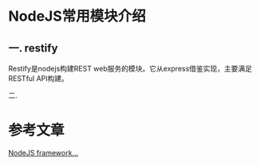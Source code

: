 NodeJS常用模块介绍
===========

一. restify
----------------------
  Restify是nodejs构建REST web服务的模块。它从express借鉴实现，主要满足RESTful API构建。
  
二. 


参考文章
=======
[NodeJS framework...](https://www.quora.com/Which-Node-js-framework-is-better-for-building-a-RESTful-api)
